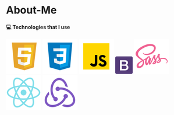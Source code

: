# About-Me

#### 💻 Technologies that I use
![HTML5](./assets/html.svg) ![CSS3](./assets/css.svg) ![JavaScript](./assets/js.svg) ![Bootstrap](./assets/bootstrap.png) ![Sass](./assets/sass.svg)  ![React](./assets/react.svg) ![Redux](./assets/redux.svg)
